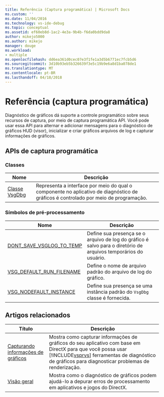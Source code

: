```yaml
---
title: Referência (Captura programática) | Microsoft Docs
ms.custom: ''
ms.date: 11/04/2016
ms.technology: vs-ide-debug
ms.topic: conceptual
ms.assetid: ef60eb8d-1ac2-4e3a-9b4b-f6da0bdd9da8
author: mikejo5000
ms.author: mikejo
manager: douge
ms.workload:
- multiple
ms.openlocfilehash: dd6ea361d0cec07e3f1fe1a3d5b6771ec7fcb5d6
ms.sourcegitcommit: 3d10b93eb5b326639f3e5c19b9e6a8d1ba078de1
ms.translationtype: MT
ms.contentlocale: pt-BR
ms.lasthandoff: 04/18/2018
---
```

# <a name="reference-programmatic-capture"></a>Referência (captura programática)
Diagnóstico de gráficos dá suporte a controle programático sobre seus recursos de captura, por meio de captura programática API. Você pode usar essa API para alternar e adicionar mensagens para o diagnóstico de gráficos HUD (visor), inicializar e criar gráficos arquivos de log e capturar informações de gráficos.  
  
## <a name="programmatic-capture-apis"></a>APIs de captura programática  
  
### <a name="classes"></a>Classes  
  
|Nome|Descrição|  
|----------|-----------------|  
|[Classe VsgDbg](vsgdbg-class.md)|Representa a interface por meio do qual o componente no aplicativo de diagnóstico de gráficos é controlado por meio de programação.|  
  
### <a name="preprocessor-symbols"></a>Símbolos de pré-processamento  
  
|Nome|Descrição|  
|----------|-----------------|  
|[DONT_SAVE_VSGLOG_TO_TEMP](dont-save-vsglog-to-temp.md)|Define sua presença se o arquivo de log do gráfico é salvo para o diretório de arquivos temporários do usuário.|  
|[VSG_DEFAULT_RUN_FILENAME](vsg-default-run-filename.md)|Define o nome de arquivo padrão do arquivo de log do gráfico.|  
|[VSG_NODEFAULT_INSTANCE](vsg-nodefault-instance.md)|Define sua presença se uma instância padrão do `VsgDbg` classe é fornecida.|  
  
## <a name="related-articles"></a>Artigos relacionados  
  
|Título|Descrição|  
|-----------|-----------------|  
|[Capturando informações de gráficos](capturing-graphics-information.md)|Mostra como capturar informações de gráficos do seu aplicativo com base em DirectX para que você possa usar [!INCLUDE[vsprvs](../../code-quality/includes/vsprvs_md.md)] ferramentas de diagnóstico de gráficos para diagnosticar problemas de renderização.|  
|[Visão geral](overview-of-visual-studio-graphics-diagnostics.md)|Mostra como o diagnóstico de gráficos podem ajudá-lo a depurar erros de processamento em aplicativos e jogos do DirectX.|